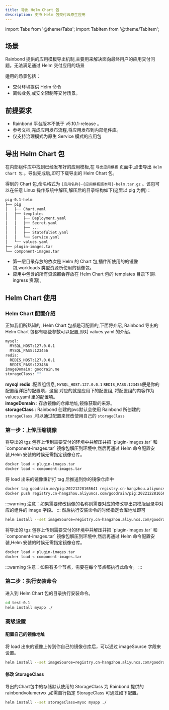 ```yaml
---
title: 导出 Helm Chart 包
description: 支持 Helm 包交付云原生应用
---
```


import Tabs from '@theme/Tabs';
import TabItem from '@theme/TabItem';

## 场景

Rainbond 提供的应用模板导出机制,主要用来解决面向最终用户的应用交付问题。无法满足通过 Helm 交付应用的场景

适用的场景包括：
- 交付环境提供 Helm 命令
- 离线业务,或安全限制等交付场景。

## 前提要求

- Rainbond 平台版本不低于 v5.10.1-release 。
- 参考文档,完成应用发布流程,将应用发布到内部组件库。
- 仅支持治理模式为原生 Service 模式的应用包

## 导出 Helm Chart 包

在内部组件库中找到已经发布好的应用模板,在 `导出应用模板` 页面中,点击导出 `Helm Chart 包` 。导出完成后,即可下载导出的 Helm Chart 包。

得到的 Chart 包,命名格式为 `{应用名称}-{应用模板版本号}-helm.tar.gz` 。该包可以在任意 Linux 操作系统中解压,解压后的目录结构如下(这里以 pig 为例)：

```bash
pig-0.1-helm
├── pig
│   ├── Chart.yaml
│   ├── templates
│   │   ├── Deployment.yaml
│   │   ├── Secret.yaml
│   │   ├── ...
│   │   ├── StatefulSet.yaml
│   │   └── Service.yaml
│   └── values.yaml
├── plugin-images.tar
└── component-images.tar
```

- 第一层目录存放的依次是 Helm 的 Chart 包,插件所使用的的镜像包,workloads 类型资源所使用的镜像包。
- 应用中包含的所有资源都会存放在 Helm Chart 包的 templates 目录下(除 ingress 资源)。

##  Helm Chart 使用
### Helm Chart 配置介绍

正如我们所熟知的, Helm Chart 包都是可配置的,下面将介绍, Rainbond 导出的 Helm Chart 包都有哪些参数可以配置,即对 values.yaml 的介绍。

```bash
mysql:
  MYSQL_HOST:127.0.0.1
  MYSQL_PASS:123456
redis:
  REDIS_HOST:127.0.0.1
  REDIS_PASS:123456
imageDomain: goodrain.me
storageClass: ""
```
**mysql** **redis** :配置组信息, `MYSQL_HOST:127.0.0.1` `REDIS_PASS:123456`便是你的配置组详细的配置项，这里 对应的就是应用下的配置组, 将配置组的内容作为 values.yaml 里的配置项。       
**imageDomain** : 存放镜像的仓库地址,镜像获取的来源。   
**storageClass** : Rainbond 创建的pvc默认会使用 Rainbond 所创建的 `storageClass` ,可以通过配置来修改使用自己的 `storageClass` 

### 第一步：上传压缩镜像

<Tabs groupId="upload">
  <TabItem value="有私有镜像仓库" label="有私有镜像仓库" default>
  将导出的 tgz 包存上传到需要交付的环境中并解压并把 `plugin-images.tar` 和 `component-images.tar` 镜像包解压到环境中,然后再通过 Helm 命令配置安装,Helm 安装的时候无需指定镜像仓库。   

```bash
docker load < plugin-images.tar
docker load < component-images.tar
```
  将 load 出来的镜像重新打 tag 后推送到你的镜像仓库中
```bash
docker tag goodrain.me/pig:20221228165641 registry.cn-hangzhou.aliyuncs.com/goodrain/pig:20221228165641
docker push registry.cn-hangzhou.aliyuncs.com/goodrain/pig:20221228165641
```
:::warning
注意：如果需要修改镜像的名称则需要对应的修改导出包模版目录中对应的组件的 image 字段。
:::
然后执行安装命令的时候指定仓库地址即可
```bash
helm install --set imageSource=registry.cn-hangzhou.aliyuncs.com/goodrain myapp ./
```

  </TabItem>
  <TabItem value="无私有镜像仓库" label="无私有镜像仓库">
    将导出的 tgz 包存上传到需要交付的环境中并解压并把 `plugin-images.tar` 和 `component-images.tar` 镜像包解压到环境中,然后再通过 Helm 命令配置安装,Helm 安装的时候无需指定镜像仓库。   

```bash
docker load < plugin-images.tar
docker load < component-images.tar
```
:::warning
注意：如果有多个节点，需要在每个节点都执行此命令。
:::
  </TabItem>
</Tabs>

### 第二步：执行安装命令
进入到 Helm Chart 包的目录执行安装命令。   

```bash
cd test-0.1
helm install myapp ./
```

### 高级设置

#### 配置自己的镜像地址

将 load 出来的镜像上传到你自己的镜像仓库后，可以通过 imageSource 字段来设置。
```bash
helm install --set imageSource=registry.cn-hangzhou.aliyuncs.com/goodrain myapp ./
```

#### 修改 StorageClass
导出的Chart包中的存储默认使用的 StorageClass 为 Rainbond 提供的 rainbondvolumerwx ,如需自行指定 StorageClass 可通过如下配置。

```bash
helm install --set storageClass=mysc myapp ./
```